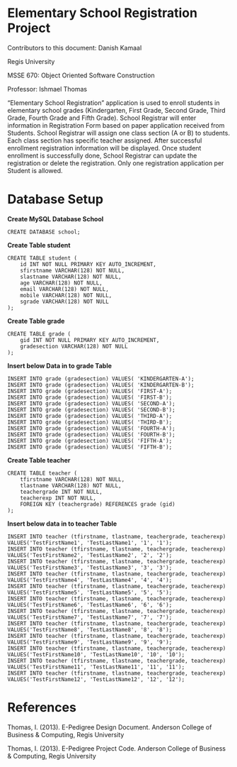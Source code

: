 
# Elementary School Registration Project

Contributors to this document: Danish Kamaal

Regis University

MSSE 670: Object Oriented Software Construction

Professor: Ishmael Thomas

“Elementary School Registration” application is used to enroll students in elementary school grades (Kindergarten, First Grade, Second Grade, Third Grade, Fourth Grade and Fifth Grade). School Registrar will enter information in Registration Form based on paper application received from Students. School Registrar will assign one class section (A or B) to students. Each class section has specific teacher assigned. After successful enrollment registration information will be displayed. Once student enrollment is successfully done, School Registrar can update the registration or delete the registration. Only one registration application per Student is allowed.

# Database Setup

**Create MySQL Database School**

```
CREATE DATABASE school;

```

**Create Table student**
 
```
CREATE TABLE student (
    id INT NOT NULL PRIMARY KEY AUTO_INCREMENT,
    sfirstname VARCHAR(128) NOT NULL,
    slastname VARCHAR(128) NOT NULL,
    age VARCHAR(128) NOT NULL,
    email VARCHAR(128) NOT NULL,
    mobile VARCHAR(128) NOT NULL,
    sgrade VARCHAR(128) NOT NULL
);

```

**Create Table grade**

```
CREATE TABLE grade (
    gid INT NOT NULL PRIMARY KEY AUTO_INCREMENT,
    gradesection VARCHAR(128) NOT NULL
);
```

**Insert below Data in to grade Table**

```
INSERT INTO grade (gradesection) VALUES( 'KINDERGARTEN-A');
INSERT INTO grade (gradesection) VALUES( 'KINDERGARTEN-B');
INSERT INTO grade (gradesection) VALUES( 'FIRST-A');
INSERT INTO grade (gradesection) VALUES( 'FIRST-B');
INSERT INTO grade (gradesection) VALUES( 'SECOND-A');
INSERT INTO grade (gradesection) VALUES( 'SECOND-B');
INSERT INTO grade (gradesection) VALUES( 'THIRD-A');
INSERT INTO grade (gradesection) VALUES( 'THIRD-B');
INSERT INTO grade (gradesection) VALUES( 'FOURTH-A');
INSERT INTO grade (gradesection) VALUES( 'FOURTH-B');
INSERT INTO grade (gradesection) VALUES( 'FIFTH-A');
INSERT INTO grade (gradesection) VALUES( 'FIFTH-B');
```

**Create Table teacher**

```
CREATE TABLE teacher (
    tfirstname VARCHAR(128) NOT NULL,
    tlastname VARCHAR(128) NOT NULL,
    teachergrade INT NOT NULL,
    teacherexp INT NOT NULL,
    FOREIGN KEY (teachergrade) REFERENCES grade (gid)
);
```

**Insert below data in to teacher Table**

```
INSERT INTO teacher (tfirstname, tlastname, teachergrade, teacherexp) VALUES('TestFirstName1', 'TestLastName1', '1', '1');
INSERT INTO teacher (tfirstname, tlastname, teachergrade, teacherexp) VALUES('TestFirstName2', 'TestLastName2', '2', '2');
INSERT INTO teacher (tfirstname, tlastname, teachergrade, teacherexp) VALUES('TestFirstName3', 'TestLastName3', '3', '3');
INSERT INTO teacher (tfirstname, tlastname, teachergrade, teacherexp) VALUES('TestFirstName4', 'TestLastName4', '4', '4');
INSERT INTO teacher (tfirstname, tlastname, teachergrade, teacherexp) VALUES('TestFirstName5', 'TestLastName5', '5', '5');
INSERT INTO teacher (tfirstname, tlastname, teachergrade, teacherexp) VALUES('TestFirstName6', 'TestLastName6', '6', '6');
INSERT INTO teacher (tfirstname, tlastname, teachergrade, teacherexp) VALUES('TestFirstName7', 'TestLastName7', '7', '7');
INSERT INTO teacher (tfirstname, tlastname, teachergrade, teacherexp) VALUES('TestFirstName8', 'TestLastName8', '8', '8');
INSERT INTO teacher (tfirstname, tlastname, teachergrade, teacherexp) VALUES('TestFirstName9', 'TestLastName9', '9', '9');
INSERT INTO teacher (tfirstname, tlastname, teachergrade, teacherexp) VALUES('TestFirstName10', 'TestLastName10', '10', '10');
INSERT INTO teacher (tfirstname, tlastname, teachergrade, teacherexp) VALUES('TestFirstName11', 'TestLastName11', '11', '11');
INSERT INTO teacher (tfirstname, tlastname, teachergrade, teacherexp) VALUES('TestFirstName12', 'TestLastName12', '12', '12');
```




# References

Thomas, I. (2013). E-Pedigree Design Document. Anderson College of Business & Computing, Regis University

Thomas, I. (2013). E-Pedigree Project Code. Anderson College of Business & Computing, Regis University
